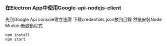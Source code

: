 
### 在Electron App中使用Google-api-nodejs-client

先到Google Api console建立憑證
下載credentials.json放到目錄
然後安裝Node Module後啟動程式

```
npm install
npm start
```
